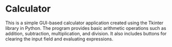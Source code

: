 # Calculator
This is a simple GUI-based calculator application created using the Tkinter library in Python. The program provides basic arithmetic operations such as addition, subtraction, multiplication, and division. It also includes buttons for clearing the input field and evaluating expressions.
